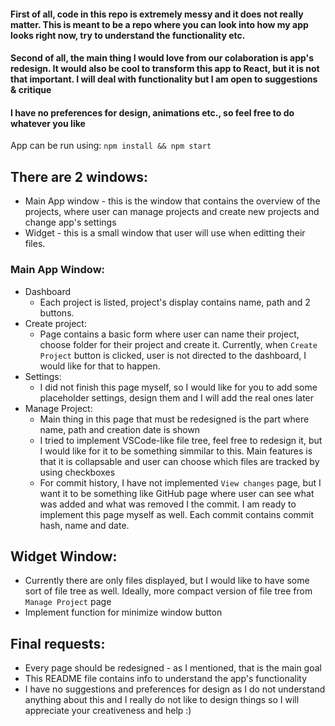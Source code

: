 #### First of all, code in this repo is extremely messy and it does not really matter. This is meant to be a repo where you can look into how my app looks right now, try to understand the functionality etc.

#### Second of all, the main thing I would love from our colaboration is app's redesign. It would also be cool to transform this app to React, but it is not that important. I will deal with functionality but I am open to suggestions & critique

#### I have no preferences for design, animations etc., so feel free to do whatever you like

App can be run using:
`npm install && npm start`

## There are 2 windows:

- Main App window - this is the window that contains the overview of the projects, where user can manage projects and create new projects
  and change app's settings
- Widget - this is a small window that user will use when editting their files.

### Main App Window:

- Dashboard
    - Each project is listed, project's display contains name, path and 2 buttons.
- Create project:
    - Page contains a basic form where user can name their project, choose folder for their project and
      create it. Currently, when `Create  Project` button is clicked, user is not directed to the dashboard,
      I would like for that to happen.
- Settings:
    - I did not finish this page myself, so I would like for you to add some placeholder settings, design
      them and I will add the real ones later
- Manage Project:
    - Main thing in this page that must be redesigned is the part where name, path and creation date is shown
    - I tried to implement VSCode-like file tree, feel free to redesign it, but I would like for it to
      be something simmilar to this. Main features is that it is collapsable and user can choose which files are tracked
      by using checkboxes
    - For commit history, I have not implemented `View changes` page, but I want it to be something like GitHub page where
      user can see what was added and what was removed I the commit. I am ready to implement this page myself as well.
      Each commit contains commit hash, name and date.

## Widget Window:

- Currently there are only files displayed, but I would like to have some sort of file tree as well. Ideally, more compact
  version of file tree from `Manage Project` page
- Implement function for minimize window button

## Final requests:

- Every page should be redesigned - as I mentioned, that is the main goal
- This README file contains info to understand the app's functionality
- I have no suggestions and preferences for design as I do not understand anything about this
  and I really do not like to design things so I will appreciate your creativeness and help :)
